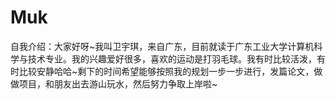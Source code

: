 # Muk
自我介绍：大家好呀~我叫卫宇琪，来自广东，目前就读于广东工业大学计算机科学与技术专业。我的兴趣爱好很多，喜欢的运动是打羽毛球。我有时比较活泼，有时比较安静哈哈~剩下的时间希望能够按照我的规划一步一步进行，发篇论文，做做项目，和朋友出去游山玩水，然后努力争取上岸啦~
